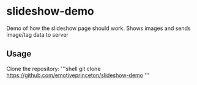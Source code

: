 # slideshow-demo
Demo of how the slideshow page should work. Shows images and sends image/tag data to server
## Usage
Clone the repository:
'''shell
git clone https://github.com/emotiveprinceton/slideshow-demo
'''
